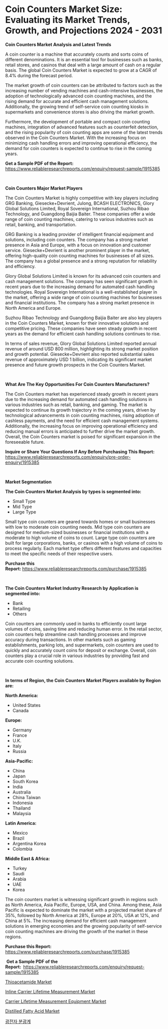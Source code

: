 <p><h1>Coin Counters Market Size: Evaluating its Market Trends, Growth, and Projections 2024 - 2031</h1></p><p><strong>Coin Counters Market Analysis and Latest Trends</strong></p>
<p><p>A coin counter is a machine that accurately counts and sorts coins of different denominations. It is an essential tool for businesses such as banks, retail stores, and casinos that deal with a large amount of cash on a regular basis. The global Coin Counters Market is expected to grow at a CAGR of 8.4% during the forecast period.</p><p>The market growth of coin counters can be attributed to factors such as the increasing number of vending machines and cash-intensive businesses, the adoption of technologically advanced coin counting machines, and the rising demand for accurate and efficient cash management solutions. Additionally, the growing trend of self-service coin counting kiosks in supermarkets and convenience stores is also driving the market growth.</p><p>Furthermore, the development of portable and compact coin counting machines, integration of advanced features such as counterfeit detection, and the rising popularity of coin counting apps are some of the latest trends observed in the Coin Counters Market. With the increasing focus on minimizing cash handling errors and improving operational efficiency, the demand for coin counters is expected to continue to rise in the coming years.</p></p>
<p><strong>Get a Sample PDF of the Report:&nbsp;</strong> <a href="https://www.reliableresearchreports.com/enquiry/request-sample/1915385">https://www.reliableresearchreports.com/enquiry/request-sample/1915385</a></p>
<p>&nbsp;</p>
<p><strong>Coin Counters Major Market Players</strong></p>
<p><p>The Coin Counters Market is highly competitive with key players including GRG Banking, Giesecke+Devrient, Julong, BCASH ELECTRONICS, Glory Global Solutions Limited, Royal Sovereign International, Suzhou Ribao Technology, and Guangdong Baijia Baiter. These companies offer a wide range of coin counting machines, catering to various industries such as retail, banking, and transportation.</p><p>GRG Banking is a leading provider of intelligent financial equipment and solutions, including coin counters. The company has a strong market presence in Asia and Europe, with a focus on innovation and customer service. Giesecke+Devrient is another prominent player in the market, offering high-quality coin counting machines for businesses of all sizes. The company has a global presence and a strong reputation for reliability and efficiency.</p><p>Glory Global Solutions Limited is known for its advanced coin counters and cash management solutions. The company has seen significant growth in recent years due to the increasing demand for automated cash handling technologies. Royal Sovereign International is a well-established player in the market, offering a wide range of coin counting machines for businesses and financial institutions. The company has a strong market presence in North America and Europe.</p><p>Suzhou Ribao Technology and Guangdong Baijia Baiter are also key players in the Coin Counters Market, known for their innovative solutions and competitive pricing. These companies have seen steady growth in recent years as the demand for efficient cash handling solutions continues to rise.</p><p>In terms of sales revenue, Glory Global Solutions Limited reported annual revenue of around USD 800 million, highlighting its strong market position and growth potential. Giesecke+Devrient also reported substantial sales revenue of approximately USD 1 billion, indicating its significant market presence and future growth prospects in the Coin Counters Market.</p></p>
<p>&nbsp;</p>
<p><strong>What Are The Key Opportunities For Coin Counters Manufacturers?</strong></p>
<p><p>The Coin Counters market has experienced steady growth in recent years due to the increasing demand for automated cash handling solutions in various industries such as retail, banking, and gaming. The market is expected to continue its growth trajectory in the coming years, driven by technological advancements in coin counting machines, rising adoption of cashless payments, and the need for efficient cash management systems. Additionally, the increasing focus on improving operational efficiency and reducing manual errors is anticipated to further drive the market growth. Overall, the Coin Counters market is poised for significant expansion in the foreseeable future.</p></p>
<p><strong>Inquire or Share Your Questions If Any Before Purchasing This Report:</strong> <a href="https://www.reliableresearchreports.com/enquiry/pre-order-enquiry/1915385">https://www.reliableresearchreports.com/enquiry/pre-order-enquiry/1915385</a></p>
<p>&nbsp;</p>
<p><strong>Market Segmentation</strong></p>
<p><strong>The Coin Counters Market Analysis by types is segmented into:</strong></p>
<p><ul><li>Small Type</li><li>Mid Type</li><li>Large Type</li></ul></p>
<p><p>Small type coin counters are geared towards homes or small businesses with low to moderate coin counting needs. Mid type coin counters are designed for medium-sized businesses or financial institutions with a moderate to high volume of coins to count. Large type coin counters are built for large corporations, banks, or casinos with a high volume of coins to process regularly. Each market type offers different features and capacities to meet the specific needs of their respective users.</p></p>
<p><strong>Purchase this Report:&nbsp;</strong><a href="https://www.reliableresearchreports.com/purchase/1915385">https://www.reliableresearchreports.com/purchase/1915385</a></p>
<p>&nbsp;</p>
<p><strong>The Coin Counters Market Industry Research by Application is segmented into:</strong></p>
<p><ul><li>Bank</li><li>Retailing</li><li>Others</li></ul></p>
<p><p>Coin counters are commonly used in banks to efficiently count large volumes of coins, saving time and reducing human error. In the retail sector, coin counters help streamline cash handling processes and improve accuracy during transactions. In other markets such as gaming establishments, parking lots, and supermarkets, coin counters are used to quickly and accurately count coins for deposit or exchange. Overall, coin counters play a crucial role in various industries by providing fast and accurate coin counting solutions.</p></p>
<p>&nbsp;</p>
<p><strong>In terms of Region, the Coin Counters Market Players available by Region are:</strong></p>
<p>
    <p> <strong> North America: </strong>
        <ul>
            <li>United States</li>
            <li>Canada</li>
        </ul>
        </p> 
    <p> <strong> Europe: </strong>
        <ul>
            <li>Germany</li>
            <li>France</li>
            <li>U.K.</li>
            <li>Italy</li>
            <li>Russia</li>
        </ul>
        </p> 
    <p> <strong> Asia-Pacific: </strong>
        <ul>
            <li>China</li>
            <li>Japan</li>
            <li>South Korea</li>
            <li>India</li>
            <li>Australia</li>
            <li>China Taiwan</li>
            <li>Indonesia</li>
            <li>Thailand</li>
            <li>Malaysia</li>
        </ul>
        </p> 
    <p> <strong> Latin America: </strong>
        <ul>
            <li>Mexico</li>
            <li>Brazil</li>
            <li>Argentina Korea</li>
            <li>Colombia</li>
        </ul>
        </p> 
    <p> <strong> Middle East & Africa: </strong>
        <ul>
            <li>Turkey</li>
            <li>Saudi</li>
            <li>Arabia</li>
            <li>UAE</li>
            <li>Korea</li>
        </ul>
    </p>
    </p>
<p><p>The coin counters market is witnessing significant growth in regions such as North America, Asia Pacific, Europe, USA, and China. Among these, Asia Pacific is expected to dominate the market with a projected market share of 35%, followed by North America at 28%, Europe at 20%, USA at 12%, and China at 5%. The increasing demand for efficient cash management solutions in emerging economies and the growing popularity of self-service coin counting machines are driving the growth of the market in these regions.</p></p>
<p><strong>Purchase this Report: </strong><a href="https://www.reliableresearchreports.com/purchase/1915385">https://www.reliableresearchreports.com/purchase/1915385</a></p>
<p>&nbsp;<strong>Get a Sample PDF of the Report:&nbsp;&nbsp;</strong><a href="https://www.reliableresearchreports.com/enquiry/request-sample/1915385">https://www.reliableresearchreports.com/enquiry/request-sample/1915385</a></p>
<p><strong></strong></p>
<p><p><a href="https://view.publitas.com/reportprime-1/thioacetamide-market-dynamics-2024-2031-also-about-its-market-trends-projections-and-opportunities/">Thioacetamide Market</a></p><p><a href="https://military-diascia-e68.notion.site/Global-Inline-Carrier-Lifetime-Measurement-Market-by-Types-Applications-and-Major-Players-with-Re-395091adb32a4063a84024e16e8b5591">Inline Carrier Lifetime Measurement Market</a></p><p><a href="https://iodized-pantydraco-05c.notion.site/Carrier-Lifetime-Measurement-Equipment-Market-Research-Report-Unlocks-Analysis-on-the-Market-Financi-85e29262455146f583d10b9f5495fc5a">Carrier Lifetime Measurement Equipment Market</a></p><p><a href="https://view.publitas.com/reportprime-1/global-distilled-fatty-acid-market-size-and-market-trends-insights-and-projections-from-2024-to-2031/">Distilled Fatty Acid Market</a></p><p><a href="https://medium.com/@lauren.reichert/2024%EB%85%84%EB%B6%80%ED%84%B0-2031%EB%85%84%EA%B9%8C%EC%A7%80%EC%9D%98-%EA%B8%B0%EA%B0%84%EC%9D%84-%EB%8C%80%EC%83%81%EC%9C%BC%EB%A1%9C-%ED%95%9C-%EA%B4%91%EC%A0%84%EC%9E%90-%EB%B6%84%EA%B4%91%EA%B3%84-%EC%8B%9C%EC%9E%A5-%EB%B6%84%EC%84%9D-%EB%B0%8F-%EA%B7%9C%EB%AA%A8-%EC%98%88%EC%B8%A1-5003197764b7">광전자 분광계</a></p></p>